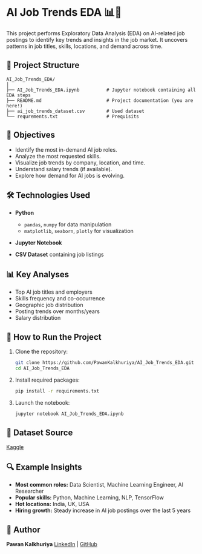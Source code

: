 # AI Job Trends EDA 📊🤖

This project performs Exploratory Data Analysis (EDA) on AI-related job postings to identify key trends and insights in the job market. It uncovers patterns in job titles, skills, locations, and demand across time.

## 📁 Project Structure

```
AI_Job_Trends_EDA/
│
├── AI_Job_Trends_EDA.ipynb          # Jupyter notebook containing all EDA steps
├── README.md                        # Project documentation (you are here!)
├── ai_job_trends_dataset.csv        # Used dataset
└── requrements.txt                  # Prequisits
```

## 🎯 Objectives

* Identify the most in-demand AI job roles.
* Analyze the most requested skills.
* Visualize job trends by company, location, and time.
* Understand salary trends (if available).
* Explore how demand for AI jobs is evolving.

## 🛠️ Technologies Used

* **Python**

  * `pandas`, `numpy` for data manipulation
  * `matplotlib`, `seaborn`, `plotly` for visualization
* **Jupyter Notebook**
* **CSV Dataset** containing job listings

## 📊 Key Analyses

* Top AI job titles and employers
* Skills frequency and co-occurrence
* Geographic job distribution
* Posting trends over months/years
* Salary distribution

## 🚀 How to Run the Project

1. Clone the repository:

   ```bash
   git clone https://github.com/PawanKalkhuriya/AI_Job_Trends_EDA.git
   cd AI_Job_Trends_EDA
   ```

2. Install required packages:

   ```bash
   pip install -r requirements.txt
   ```

3. Launch the notebook:

   ```bash
   jupyter notebook AI_Job_Trends_EDA.ipynb
   ```

## 📁 Dataset Source

  [Kaggle](https://www.kaggle.com/datasets/sahilislam007/ai-impact-on-job-market-20242030)

## 🔍 Example Insights

* **Most common roles:** Data Scientist, Machine Learning Engineer, AI Researcher
* **Popular skills:** Python, Machine Learning, NLP, TensorFlow
* **Hot locations:** India, UK, USA
* **Hiring growth:** Steady increase in AI job postings over the last 5 years


## 👤 Author

**Pawan Kalkhuriya**
[LinkedIn](https://www.linkedin.com/in/pawankalkhuriya) | [GitHub](https://github.com/pawankalkhuriya)
